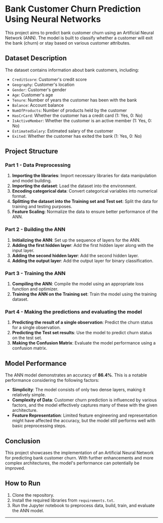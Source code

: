 # Bank Customer Churn Prediction Using Neural Networks

This project aims to predict bank customer churn using an Artificial Neural Network (ANN). The model is built to classify whether a customer will exit the bank (churn) or stay based on various customer attributes.

## Dataset Description

The dataset contains information about bank customers, including:
- `CreditScore`: Customer's credit score
- `Geography`: Customer's location
- `Gender`: Customer's gender
- `Age`: Customer's age
- `Tenure`: Number of years the customer has been with the bank
- `Balance`: Account balance
- `NumOfProducts`: Number of products held by the customer
- `HasCrCard`: Whether the customer has a credit card (1: Yes, 0: No)
- `IsActiveMember`: Whether the customer is an active member (1: Yes, 0: No)
- `EstimatedSalary`: Estimated salary of the customer
- `Exited`: Whether the customer has exited the bank (1: Yes, 0: No)

## Project Structure

### Part 1 - Data Preprocessing

1. **Importing the libraries**: Import necessary libraries for data manipulation and model building.
2. **Importing the dataset**: Load the dataset into the environment.
3. **Encoding categorical data**: Convert categorical variables into numerical format.
4. **Splitting the dataset into the Training set and Test set**: Split the data for training and testing purposes.
5. **Feature Scaling**: Normalize the data to ensure better performance of the ANN.

### Part 2 - Building the ANN

1. **Initializing the ANN**: Set up the sequence of layers for the ANN.
2. **Adding the first hidden layer**: Add the first hidden layer along with the input layer.
3. **Adding the second hidden layer**: Add the second hidden layer.
4. **Adding the output layer**: Add the output layer for binary classification.

### Part 3 - Training the ANN

1. **Compiling the ANN**: Compile the model using an appropriate loss function and optimizer.
2. **Training the ANN on the Training set**: Train the model using the training dataset.

### Part 4 - Making the predictions and evaluating the model

1. **Predicting the result of a single observation**: Predict the churn status for a single observation.
2. **Predicting the Test set results**: Use the model to predict churn status on the test set.
3. **Making the Confusion Matrix**: Evaluate the model performance using a confusion matrix.

## Model Performance

The ANN model demonstrates an accuracy of **86.4%**. This is a notable performance considering the following factors:
- **Simplicity**: The model consists of only two dense layers, making it relatively simple.
- **Complexity of Data**: Customer churn prediction is influenced by various factors, and the model effectively captures many of these with the given architecture.
- **Feature Representation**: Limited feature engineering and representation might have affected the accuracy, but the model still performs well with basic preprocessing steps.

## Conclusion

This project showcases the implementation of an Artificial Neural Network for predicting bank customer churn. With further enhancements and more complex architectures, the model's performance can potentially be improved.

## How to Run

1. Clone the repository.
2. Install the required libraries from `requirements.txt`.
3. Run the Jupyter notebook to preprocess data, build, train, and evaluate the ANN model.

---
